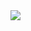 


<img align="right" src="https://visitor-badge.laobi.icu/badge?page_id=jwenjian.visitor-badge&format=true" />
